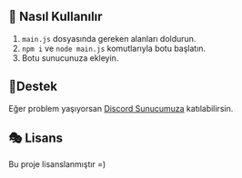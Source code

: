 ## 🎊 Nasıl Kullanılır
1. `main.js` dosyasında gereken alanları doldurun.
2. `npm i` ve `node main.js` komutlarıyla botu başlatın.
3. Botu sunucunuza ekleyin.

## 🧨Destek
Eğer problem yaşıyorsan [Discord Sunucumuza](https://discord.gg/akparti) katılabilirsin.


## 🎭 Lisans

Bu proje lisanslanmıştır =)
